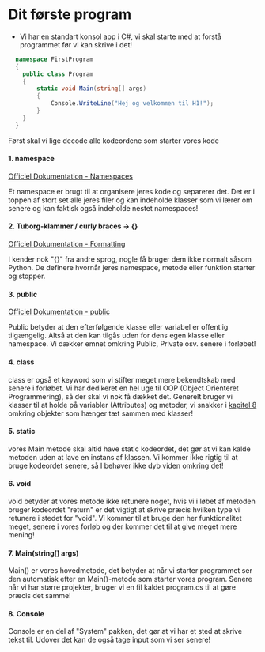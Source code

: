 # Dit første program

- Vi har en standart konsol app i C#, vi skal starte med at forstå programmet før vi kan skrive i det!

```c#
  namespace FirstProgram
  {
    public class Program
    {
        static void Main(string[] args)
        {
            Console.WriteLine("Hej og velkommen til H1!");
        }
    }
  }
```

Først skal vi lige decode alle kodeordene som starter vores kode

#### 1. namespace

[Officiel Dokumentation - Namespaces](https://learn.microsoft.com/en-us/dotnet/csharp/fundamentals/types/namespaces)

Et namespace er brugt til at organisere jeres kode og separerer det. Det er i toppen af stort set alle jeres filer og kan indeholde klasser som vi lærer om senere og kan faktisk også indeholde nestet namespaces!

#### 2. Tuborg-klammer / curly braces -> {}

[Officiel Dokumentation - Formatting](https://learn.microsoft.com/en-us/dotnet/fundamentals/code-analysis/style-rules/csharp-formatting-options)

I kender nok "{}" fra andre sprog, nogle få bruger dem ikke normalt såsom Python. De definere hvornår jeres namespace, metode eller funktion starter og stopper.

#### 3. public

[Officiel Dokumentation - public](https://learn.microsoft.com/en-us/dotnet/csharp/language-reference/keywords/public)

Public betyder at den efterfølgende klasse eller variabel er offentlig tilgængelig. Altså at den kan tilgås uden for dens egen klasse eller namespace.
Vi dækker emnet omkring Public, Private osv. senere i forløbet!

#### 4. class

class er også et keyword som vi stifter meget mere bekendtskab med senere i forløbet. Vi har dedikeret en hel uge til OOP (Object Orienteret Programmering), så der skal vi nok få dækket det. Generelt bruger vi klasser til at holde på variabler (Attributes) og metoder, vi snakker i [kapitel 8](/CSharpBasics/8-Methods/) omkring objekter som hænger tæt sammen med klasser!

#### 5. static

vores Main metode skal altid have static kodeordet, det gør at vi kan kalde metoden uden at lave en instans af klassen.
Vi kommer ikke rigtig til at bruge kodeordet senere, så I behøver ikke dyb viden omkring det!

#### 6. void

void betyder at vores metode ikke retunere noget, hvis vi i løbet af metoden bruger kodeordet "return" er det vigtigt at skrive præcis hvilken type vi retunere i stedet for "void". Vi kommer til at bruge den her funktionalitet meget, senere i vores forløb og der kommer det til at give meget mere mening!

#### 7. Main(string[] args)

Main() er vores hovedmetode, det betyder at når vi starter programmet ser den automatisk efter en Main()-metode som starter vores program. Senere når vi har større projekter, bruger vi en fil kaldet program.cs til at gøre præcis det samme!

#### 8. Console

Console er en del af "System" pakken, det gør at vi har et sted at skrive tekst til. Udover det kan de også tage input som vi ser senere!
